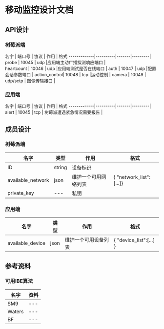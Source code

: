 # 移动监控设计文档 #
## API设计 ##

### 树莓派端 ###

名字          | 端口号   |   协议  |   作用  |   格式
-------------|----------|-------|---------|
probe       |   10045   |  udp  |应用端主动广播探测响应端口 |  
heartcount  |   10046   |  udp  |应用端测试是否在线端口   |
auth        |   10047   |  udp  |配置会话参数端口    |
action_control| 10048   |  tcp  |运动控制       |
camera      |   10049   |  udp/sctp | 图像传输接口 |

### 应用端 ###

名字          | 端口号   |   协议  |   作用  |   格式
-------------|----------|-------|---------|
alert       |   10045   |  tcp  | 树莓派遭遇紧急情况需要报告 | 

## 成员设计 ##

### 树莓派端 ###

名字          |  类型  |   作用  |   格式
------------|--------|-------|---------
ID          |   string   |  设备标识 | 
available_network   |   json    |   维护一个可用网络列表  |   {   "network_list":[...]}
private_key |   --- |   私钥  |

### 应用端 ###

名字          |  类型  |   作用  |   格式
------------|--------|-------|---------
available_device   |   json    |   维护一个可用设备列表  |    {  "device_list":[...] }


## 参考资料 ##

### 可用IBE算法 ###

名字          |  资料
------------| ---------
SM9          |   ---
Waters      |   ---
BF          | ---
